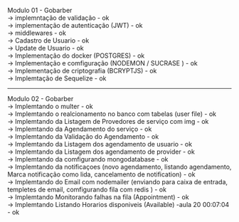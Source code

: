 Modulo 01 - Gobarber </br>
 -> implemntação de validação - ok </br>
 -> implementação de autenticação (JWT) - ok </br>
 -> middlewares - ok </br>
 -> Cadastro de Usuario - ok </br>
 -> Update de Usuario - ok </br>
 -> Implementação do docker (POSTGRES) - ok </br>
 -> Implementação e comfiguração (NODEMON / SUCRASE ) - ok </br>
 -> Implementação de criptografia (BCRYPTJS) - ok </br>
 -> Implemtação de Sequelize - ok </br>

 ---------------------------------------------------------------------------

 Modulo 02 - Gobarber </br>
 -> Implemtando o multer - ok  </br>
 -> Implemtando o realcionamento no banco com tabelas (user file) - ok  </br>
 -> Implemtando da  Listagem de Provedores de serviço com img - ok  </br>
 -> Implemtando da  Agendamento do serviço  -  ok </br>
 -> Implemtando da  Validação do Agendamento  -  ok </br>
 -> Implemtando da  Listagem dos agendamento de usuario  -  ok </br>
 -> Implemtando da  Listagem dos agendamento de provider  -  ok </br>
 -> Implemtando da  comfigurando mongodatabase   -  ok </br>
 -> Implemtando da  notificaçoes (novo agendamento, listando agendamento, Marca notificação como lida, cancelamento de notification)  -  ok </br>
 -> Implemtando do Email com nodemailer (enviando para caixa de entrada, templetes de email, comfigurando fila com redis )  -  ok </br>
 -> Implemtando Monitorando falhas na fila  (Appointment)  -  ok </br>
 -> Implemtando Listando Horarios disponiveis  (Available) -aula 20 00:07:04  -  ok </br>




